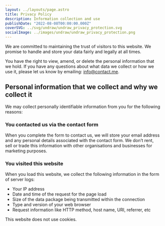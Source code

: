 ```yaml
---
layout: ../layouts/page.astro
title: Privacy Policy
description: Information collection and use
publishDate: "2022-08-08T00:00:00.000Z"
coverSVG: ../svg/undraw/undraw_privacy_protection.svg
socialImage: ../images/undraw/undraw_privacy_protection.png
---
```


We are committed to maintaining the trust of visitors to this website. We promise to handle and store your data fairly and legally at all times.

You have the right to view, amend, or delete the personal information that we hold. If you have any questions about what data we collect or how we use it, please let us know by emailing: info@contact.me.

## Personal information that we collect and why we collect it

We may collect personally identifiable information from you for the following reasons:

### You contacted us via the contact form

When you complete the form to contact us, we will store your email address and any personal details associated with the contact form. We don’t rent, sell or trade this information with other organisations and businesses for marketing purposes.

### You visited this website

When you load this website, we collect the following information in the form of server logs:

- Your IP address
- Date and time of the request for the page load
- Size of the data package being transmitted within the connection
- Type and version of your web browser
- Request information like HTTP method, host name, URI, referrer, etc

This website does not use cookies.
